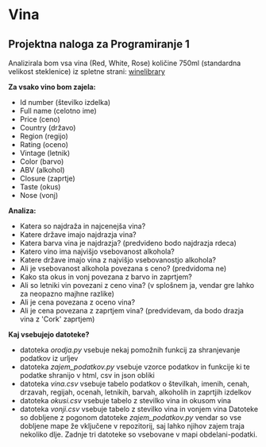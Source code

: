 ﻿# Vina
## Projektna naloga za Programiranje 1 
Analizirala bom vsa vina (Red, White, Rose) količine 750ml (standardna velikost steklenice) iz spletne strani:
[winelibrary](https://winelibrary.com/search?color[]=Red&color[]=White&color[]=Rose&page=1&size[]=750ML)

**Za vsako vino bom zajela:**
* Id number (številko izdelka)
* Full name (celotno ime)
* Price (ceno)
* Country (državo)
* Region (regijo)
* Rating (oceno)
* Vintage (letnik)
* Color (barvo)
* ABV (alkohol)
* Closure (zaprtje)
* Taste (okus)
* Nose (vonj)

**Analiza:**
* Katera so najdraža in najcenejša vina?
* Katere države imajo najdrazja vina?
* Katera barva vina je najdrazja? (predvideno bodo najdrazja rdeca)
* Katero vino ima najvišjo vsebovanost alkohola?
* Katere države imajo vina z najvišjo vsebovanostjo alkohola?
* Ali je vsebovanost alkohola povezana s ceno? (predvidoma ne)
* Kako sta okus in vonj povezana z barvo in zaprtjem?
* Ali so letniki vin povezani z ceno vina? (v splošnem ja, vendar gre lahko za neopazno majhne razlike)
* Ali je cena povezana z oceno vina? 
* Ali je cena povezana z zaprtjem vina? (predvidevam, da bodo drazja vina z 'Cork' zaprtjem)

**Kaj vsebujejo datoteke?**
* datoteka *orodja.py* vsebuje nekaj pomožnih funkcij za shranjevanje podatkov iz urljev
* datoteka *zajem_podatkov.py* vsebuje vzorce podatkov in funkcije ki te podatke shranijo v html, csv in json obliki
* datoteka *vina.csv* vsebuje tabelo podatkov o številkah, imenih, cenah, drzavah, regijah, ocenah, letnikih, barvah, alkoholih in zaprtjih izdelkov
* datoteka *okusi.csv* vsebuje tabelo z stevilko vina in okusom vina
* datoteka *vonji.csv* vsebuje tabelo z stevilko vina in vonjem vina
Datoteke so dobljene z pogonom datoteke *zajem_podatkov.py* vendar so vse dobljene mape že vključene v repozitorij, saj lahko njihov zajem traja nekoliko dlje.
Zadnje tri datoteke so vsebovane v mapi obdelani-podatki.
